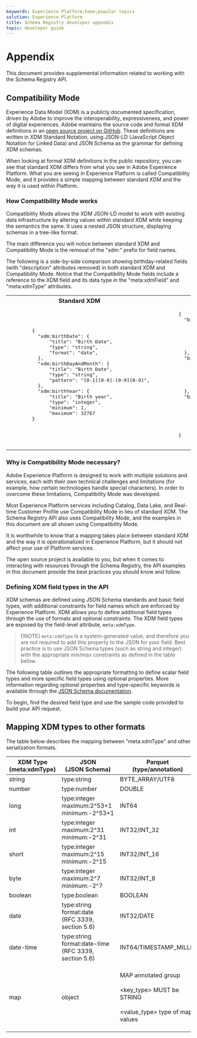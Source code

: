 ```yaml
---
keywords: Experience Platform;home;popular topics
solution: Experience Platform
title: Schema Registry developer appendix
topic: developer guide
---
```


# Appendix

This document provides supplemental information related to working with the Schema Registry API.

## Compatibility Mode

Experience Data Model (XDM) is a publicly documented specification, driven by Adobe to improve the interoperability, expressiveness, and power of digital experiences. Adobe maintains the source code and formal XDM definitions in an [open source project on GitHub](https://github.com/adobe/xdm/). These definitions are written in XDM Standard Notation, using JSON-LD (JavaScript Object Notation for Linked Data) and JSON Schema as the grammar for defining XDM schemas.

When looking at formal XDM definitions in the public repository, you can see that standard XDM differs from what you see in Adobe Experience Platform. What you are seeing in Experience Platform is called Compatibility Mode, and it provides a simple mapping between standard XDM and the way it is used within Platform.

### How Compatibility Mode works

Compatibility Mode allows the XDM JSON-LD model to work with existing data infrastructure by altering values within standard XDM while keeping the semantics the same. It uses a nested JSON structure, displaying schemas in a tree-like format.

The main difference you will notice between standard XDM and Compatibility Mode is the removal of the "xdm:" prefix for field names. 

The following is a side-by-side comparison showing birthday-related fields (with "description" attributes removed) in both standard XDM and Compatibility Mode. Notice that the Compatibility Mode fields include a reference to the XDM field and its data type in the "meta:xdmField" and "meta:xdmType" attributes.

<table>
  <th>Standard XDM</th>
  <th>Compatibility Mode</th>
  <tr>
  <td>
  <pre class="JSON language-JSON hljs">
        {
          "xdm:birthDate": {
              "title": "Birth Date",
              "type": "string",
              "format": "date",
          },
          "xdm:birthDayAndMonth": {
              "title": "Birth Date",
              "type": "string",
              "pattern": "[0-1][0-9]-[0-9][0-9]",
          },
          "xdm:birthYear": {
              "title": "Birth year",
              "type": "integer",
              "minimum": 1,
              "maximum": 32767
        }
      </pre>
  </td>
  <td>
  <pre class="JSON language-JSON hljs">
        {
          "birthDate": {
              "title": "Birth Date",
              "type": "string",
              "format": "date",
              "meta:xdmField": "xdm:birthDate",
              "meta:xdmType": "date"
          },
          "birthDayAndMonth": {
              "title": "Birth Date",
              "type": "string",
              "pattern": "[0-1][0-9]-[0-9][0-9]",
              "meta:xdmField": "xdm:birthDayAndMonth",
              "meta:xdmType": "string"
          },
          "birthYear": {
              "title": "Birth year",
              "type": "integer",
              "minimum": 1,
              "maximum": 32767,
              "meta:xdmField": "xdm:birthYear",
              "meta:xdmType": "short"
        }
      </pre>
  </td>
  </tr>
</table>

### Why is Compatibility Mode necessary?

Adobe Experience Platform is designed to work with multiple solutions and services, each with their own technical challenges and limitations (for example, how certain technologies handle special characters). In order to overcome these limitations, Compatibility Mode was developed.

Most Experience Platform services including Catalog, Data Lake, and Real-time Customer Profile use Compatibility Mode in lieu of standard XDM. The Schema Registry API also uses Compatibility Mode, and the examples in this document are all shown using Compatibility Mode.

It is worthwhile to know that a mapping takes place between standard XDM and the way it is operationalized in Experience Platform, but it should not affect your use of Platform services.

The open source project is available to you, but when it comes to interacting with resources through the Schema Registry, the API examples in this document provide the best practices you should know and follow.

### Defining XDM field types in the API

XDM schemas are defined using JSON Schema standards and basic field types, with additional constraints for field names which are enforced by Experience Platform. XDM allows you to define additional field types through the use of formats and optional constraints. The XDM field types are exposed by the field-level attribute, `meta:xdmType`.

>[!NOTE] `meta:xdmType` is a system-generated value, and therefore you are not required to add this property to the JSON for your field. Best practice is to use JSON Schema types (such as string and integer) with the appropriate min/max constraints as defined in the table below.

The following table outlines the appropriate formatting to define scalar field types and more specific field types using optional properties. More information regarding optional properties and type-specific keywords is available through the [JSON Schema documentation](https://json-schema.org/understanding-json-schema/reference/type.html).

To begin, find the desired field type and use the sample code provided to build your API request.

## Mapping XDM types to other formats

The table below describes the mapping between "meta:xdmType" and other serialization formats.

|XDM Type<br>(meta:xdmType)|JSON<br>(JSON Schema)|Parquet<br>(type/annotation)|Spark SQL|Java|Scala|.NET|CosmosDB|MongoDB|Aerospike|Protobuf 2 |
|---|---|---|---|---|---|---|---|---|---|---|
|string|type:string|BYTE_ARRAY/UTF8|StringType|java.lang.String|String|System.String|String|string|String|string |
|number|type:number|DOUBLE|DoubleType|java.lang.Double|Double|System.Double|Number|double|Double|double |
|long|type:integer<br>maximum:2^53+1<br>minimum:-2^53+1|INT64|LongType|java.lang.Long|Long|System.Int64|Number|long|Integer|int64 |
|int|type:integer<br>maximum:2^31<br>minimum:-2^31|INT32/INT_32|IntegerType|java.lang.Integer|Int|System.Int32|Number|int|Integer|int32 |
|short|type:integer<br>maximum:2^15<br>minimum:-2^15|INT32/INT_16|ShortType|java.lang.Short|Short|System.Int16|Number|int|Integer|int32 |
|byte|type:integer<br>maximum:2^7<br>minimum:-2^7|INT32/INT_8|ByteType|java.lang.Short|Byte|System.SByte|Number|int|Integer|int32 |
|boolean|type:boolean|BOOLEAN|BooleanType|java.lang.Boolean|Boolean|System.Boolean|Boolean|bool|Integer|Integer|bool |
|date|type:string<br>format:date<br>(RFC 3339, section 5.6)|INT32/DATE|DateType|java.util.Date|java.util.Date|System.DateTime|String|date|Integer<br>(unix millis)|int64<br>(unix millis) |
|date-time|type:string<br>format:date-time<br>(RFC 3339, section 5.6)|INT64/TIMESTAMP_MILLIS|TimestampType|java.util.Date|java.util.Date|System.DateTime|String|timestamp|Integer<br>(unix millis)|int64<br>(unix millis) |
|map|object|MAP annotated group<br><br><<span>key_type</span>> MUST be STRING<br><br><<span>value_type</span>> type of map values|MapType<br><br>"keyType" MUST be StringType<br><br>"valueType" is type of map values.|java.util.Map|Map|---|object|object|map|map<<span>key_type, value_type</span>> |
